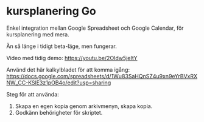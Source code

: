 # kursplanering Go
Enkel integration mellan Google Spreadsheet och Google Calendar, för kursplanering med mera.

Än så länge i tidigt beta-läge, men fungerar.

Video med tidig demo: https://youtu.be/2OIdw5jeItY

Använd det här kalkylbladet för att komma igång: https://docs.google.com/spreadsheets/d/1Wu83SaHQnSZ4u9xn9eYrBVxRXNW_CC-KSlE3z1pOB4o/edit?usp=sharing

Steg för att använda:
1) Skapa en egen kopia genom arkivmenyn, skapa kopia.
2) Godkänn behörigheter för skriptet.

